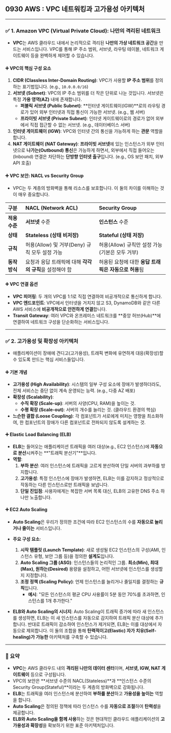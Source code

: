 ## 0930 AWS : VPC 네트워킹과 고가용성 아키텍처

---

### ✅ 1. Amazon VPC (Virtual Private Cloud): 나만의 격리된 네트워크

*   **VPC**는 AWS 클라우드 내에서 논리적으로 격리된 **나만의 가상 네트워크 공간**을 만드는 서비스입니다. VPC를 통해 IP 주소 범위, 서브넷, 라우팅 테이블, 네트워크 게이트웨이 등을 완벽하게 제어할 수 있습니다.

#### ➕ VPC의 핵심 구성 요소

1.  **CIDR (Classless Inter-Domain Routing)**: VPC가 사용할 **IP 주소 범위**를 정의하는 표기법입니다. (e.g., `10.0.0.0/16`)
2.  **서브넷 (Subnet)**: VPC의 IP 주소 범위를 더 작은 단위로 나눈 것입니다. 서브넷은 특정 **가용 영역(AZ)** 내에 존재합니다.
    *   **퍼블릭 서브넷 (Public Subnet)**: **인터넷 게이트웨이(IGW)**로의 라우팅 경로가 있어 외부 인터넷과 직접 통신이 가능한 서브넷. (e.g., 웹 서버)
    *   **프라이빗 서브넷 (Private Subnet)**: 인터넷 게이트웨이로의 경로가 없어 외부에서 직접 접근할 수 없는 서브넷. (e.g., 데이터베이스 서버)
3.  **인터넷 게이트웨이 (IGW)**: VPC와 인터넷 간의 통신을 가능하게 하는 **관문** 역할을 합니다.
4.  **NAT 게이트웨이 (NAT Gateway)**: **프라이빗 서브넷**에 있는 인스턴스가 외부 인터넷으로 **나가는(Outbound) 통신**은 가능하게 하면서, 외부에서 직접 들어오는(Inbound) 연결은 차단하는 **단방향 인터넷 출구**입니다. (e.g., OS 보안 패치, 외부 API 호출)

#### ➕ VPC 보안: NACL vs Security Group

*   VPC는 두 계층의 방화벽을 통해 리소스를 보호합니다. 이 둘의 차이를 이해하는 것이 매우 중요합니다.

| 구분 | NACL (Network ACL) | Security Group |
| :--- | :--- | :--- |
| **적용 수준** | **서브넷** 수준 | **인스턴스** 수준 |
| **상태** | **Stateless (상태 비저장)** | **Stateful (상태 저장)** |
| **규칙** | 허용(Allow) 및 거부(Deny) 규칙 모두 설정 가능 | 허용(Allow) 규칙만 설정 가능 (기본은 모두 거부) |
| **동작 방식** | 요청과 응답 트래픽에 대해 **각각의 규칙**을 설정해야 함 | 허용된 요청에 대한 **응답 트래픽은 자동으로 허용**됨 |

#### ➕ VPC 연결 옵션

*   **VPC 피어링**: 두 개의 VPC를 1:1로 직접 연결하여 비공개적으로 통신하게 합니다.
*   **VPC 엔드포인트**: VPC에서 인터넷을 거치지 않고 S3, DynamoDB와 같은 다른 AWS 서비스에 **비공개적으로 안전하게 연결**합니다.
*   **Transit Gateway**: 여러 VPC와 온프레미스 네트워크를 **중앙 허브(Hub)**에 연결하여 네트워크 구성을 단순화하는 서비스입니다.

---

### ✅ 2. 고가용성 및 확장성 아키텍처

*   애플리케이션이 장애에 견디고(고가용성), 트래픽 변화에 유연하게 대응(확장성)할 수 있도록 만드는 핵심 서비스들입니다.

#### ➕ 기본 개념

*   **고가용성 (High Availability)**: 시스템의 일부 구성 요소에 장애가 발생하더라도, 전체 서비스는 중단 없이 계속 운영되는 능력. (e.g., 다중 AZ 배포)
*   **확장성 (Scalability)**:
    *   **수직 확장 (Scale-up)**: 서버의 사양(CPU, RAM)을 높이는 것.
    *   **수평 확장 (Scale-out)**: 서버의 개수를 늘리는 것. (클라우드 환경의 핵심)
*   **느슨한 결합 (Loose Coupling)**: 각 컴포넌트가 서로에게 미치는 영향을 최소화하여, 한 컴포넌트의 장애가 다른 컴포넌트로 전파되지 않도록 설계하는 것.

#### ➕ Elastic Load Balancing (ELB)

*   **ELB**는 들어오는 애플리케이션 트래픽을 여러 대상(e.g., EC2 인스턴스)에 **자동으로 분산**시켜주는 **"트래픽 분산기"**입니다.
*   **역할**:
    1.  **부하 분산**: 여러 인스턴스에 트래픽을 고르게 분산하여 단일 서버의 과부하를 방지합니다.
    2.  **고가용성**: 특정 인스턴스에 장애가 발생하면, ELB는 이를 감지하고 정상적으로 작동하는 다른 인스턴스로만 트래픽을 보냅니다.
    3.  **단일 진입점**: 사용자에게는 복잡한 서버 목록 대신, ELB의 고유한 DNS 주소 하나만 노출합니다.

#### ➕ EC2 Auto Scaling

*   **Auto Scaling**은 우리가 정의한 조건에 따라 EC2 인스턴스의 수를 **자동으로 늘리거나 줄이는** 서비스입니다.
*   **주요 구성 요소**:
    1.  **시작 템플릿 (Launch Template)**: 새로 생성될 EC2 인스턴스의 구성(AMI, 인스턴스 유형, 보안 그룹 등)을 정의한 **설계도**입니다.
    2.  **Auto Scaling 그룹 (ASG)**: 인스턴스들의 논리적인 그룹. **최소(Min), 최대(Max), 원하는(Desired)** 용량을 설정하고, 어떤 서브넷에 인스턴스를 생성할지 지정합니다.
    3.  **조정 정책 (Scaling Policy)**: 언제 인스턴스를 늘리거나 줄일지를 결정하는 **규칙**입니다.
        *   **예시**: "모든 인스턴스의 평균 CPU 사용률이 5분 동안 70%를 초과하면, 인스턴스를 1개 추가한다."

*   **ELB와 Auto Scaling의 시너지**: Auto Scaling이 트래픽 증가에 따라 새 인스턴스를 생성하면, ELB는 이 새 인스턴스를 자동으로 감지하여 트래픽 분산 대상에 추가합니다. 반대로 트래픽이 감소하여 인스턴스가 제거되면, ELB는 이를 대상에서 자동으로 제외합니다. 이 둘의 조합을 통해 **탄력적이고(Elastic) 자가 치유(Self-healing)가 가능한** 아키텍처를 구축할 수 있습니다.

---

### 📌 요약

*   **VPC**는 AWS 클라우드 내의 **격리된 나만의 데이터 센터**이며, **서브넷, IGW, NAT 게이트웨이** 등으로 구성됩니다.
*   VPC의 보안은 **서브넷 수준의 NACL(Stateless)**과 **인스턴스 수준의 Security Group(Stateful)**이라는 두 계층의 방화벽으로 강화됩니다.
*   **ELB**는 트래픽을 여러 인스턴스에 분산하여 **부하를 분산**하고 **가용성을 높이는** 역할을 합니다.
*   **Auto Scaling**은 정의된 정책에 따라 인스턴스 수를 **자동으로 조절**하여 **탄력성**을 제공합니다.
*   **ELB와 Auto Scaling을 함께 사용**하는 것은 현대적인 클라우드 애플리케이션의 **고가용성과 확장성**을 확보하기 위한 표준 아키텍처입니다.